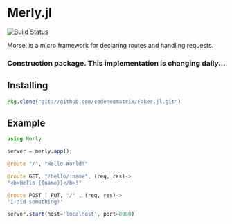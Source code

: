 # Merly.jl

[![Build Status](https://travis-ci.org/codeneomatrix/Merly.jl.svg?branch=master)](https://travis-ci.org/codeneomatrix/Merly.jl)


Morsel is a micro framework for declaring routes and handling requests.

### Construction package.  This implementation is changing daily...


Installing
----------
```julia
Pkg.clone("git://github.com/codeneomatrix/Faker.jl.git")
```

## Example

```julia
using Merly

server = merly.app();

@route "/", "Hello World!"

@route GET, "/hello/:name", (req, res)->
"<b>Hello {{name}}</b>!"

@route POST | PUT, "/" , (req, res)->
'I did something!'

server.start(host='localhost', port=8080)

```
